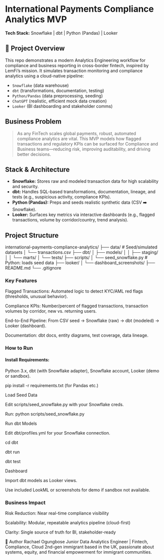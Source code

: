 # International Payments Compliance Analytics MVP
**Tech Stack:** Snowflake | dbt | Python (Pandas) | Looker

## 🚀 Project Overview

This repo demonstrates a modern Analytics Engineering workflow for compliance and business reporting in cross-border fintech, inspired by LemFi’s mission. It simulates transaction monitoring and compliance analytics using a cloud-native pipeline:  
- `Snowflake` (data warehouse)  
- `dbt` (transformations, documentation, testing)  
- `Python/Pandas` (data preprocessing, seeding)
- `ChatGPT` (realistic, efficient mock data creation)
- `Looker` (BI dashboarding and stakeholder comms)

## Business Problem

> As any FinTech scales global payments, robust, automated compliance analytics are vital. This MVP models how flagged transactions and regulatory KPIs can be surfaced for Compliance and Business teams—reducing risk, improving auditability, and driving better decisions.

## Stack & Architecture

- **Snowflake:** Stores raw and modeled transaction data for high scalability and security.
- **dbt:** Handles SQL-based transformations, documentation, lineage, and tests (e.g., suspicious activity, compliance KPIs).
- **Python (Pandas):** Preps and seeds realistic synthetic data (CSV ➡️ Snowflake).
- **Looker:** Surfaces key metrics via interactive dashboards (e.g., flagged transactions, volume by corridor/country, trend analysis).

## Project Structure

international-payments-compliance-analytics/
├── data/                # Seed/simulated datasets
│   └── transactions.csv
├── dbt/
│   ├── models/
│   │   ├── staging/
│   │   └── marts/
│   └── tests/
├── scripts/
│   └── seed_snowflake.py  # Python: loads seed data
├── looker/
│   └── dashboard_screenshots/
├── README.md
└── .gitignore

### Key Features
Flagged Transactions: Automated logic to detect KYC/AML red flags (thresholds, unusual behavior).

Compliance KPIs: Number/percent of flagged transactions, transaction volumes by corridor, new vs. returning users.

End-to-End Pipeline: From CSV seed → Snowflake (raw) → dbt (modeled) → Looker (dashboard).

Documentation: dbt docs, entity diagrams, test coverage, data lineage.

### How to Run

#### Install Requirements:

Python 3.x, dbt (with Snowflake adapter), Snowflake account, Looker (demo or sandbox).

pip install -r requirements.txt (for Pandas etc.)

Load Seed Data

Edit scripts/seed_snowflake.py with your Snowflake creds.

Run: python scripts/seed_snowflake.py

Run dbt Models

Edit dbt/profiles.yml for your Snowflake connection.

cd dbt

dbt run

dbt test

Dashboard

Import dbt models as Looker views.

Use included LookML or screenshots for demo if sandbox not available.

### Business Impact
Risk Reduction: Near real-time compliance visibility

Scalability: Modular, repeatable analytics pipeline (cloud-first)

Clarity: Single source of truth for BI, stakeholder-ready

🎤 Author
Rachael Ogungbose
Junior Data Analytics Engineer | Fintech, Compliance, Cloud
2nd-gen immigrant based in the UK, passionate about systems, equity, and financial empowerment for immigrant communities.
